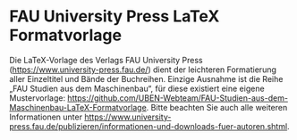 # FAU University Press LaTeX Formatvorlage
Die LaTeX-Vorlage des Verlags FAU University Press (https://www.university-press.fau.de/) dient der leichteren Formatierung aller Einzeltitel und Bände der Buchreihen. Einzige Ausnahme ist die Reihe „FAU Studien aus dem Maschinenbau“, für diese existiert eine eigene Mustervorlage: https://github.com/UBEN-Webteam/FAU-Studien-aus-dem-Maschinenbau-LaTeX-Formatvorlage. Bitte beachten Sie auch alle weiteren Informationen unter https://www.university-press.fau.de/publizieren/informationen-und-downloads-fuer-autoren.shtml.
